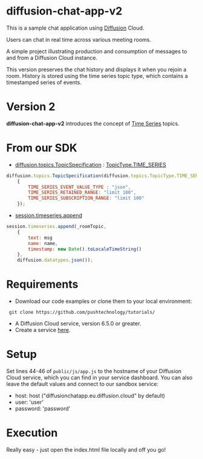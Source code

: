 # diffusion-chat-app-v2

This is a sample chat application using [Diffusion](https://www.pushtechnology.com/product-overview) Cloud.

Users can chat in real time across various meeting rooms.

A simple project illustrating production and consumption of messages to and from a Diffusion Cloud instance.

This version preserves the chat history and displays it when you rejoin a room. History is stored using the time series topic type, which contains a timestamped series of events.

# Version 2

**diffusion-chat-app-v2** introduces the concept of [Time Series](https://docs.pushtechnology.com/docs/6.5.1/manual/html/designguide/data/topics/timeseries_topics.html) topics.

# From our SDK

* [diffusion.topics.TopicSpecification](https://docs.pushtechnology.com/docs/6.5.1/js/classes/topicspecification.html) : [TopicType.TIME_SERIES](https://docs.pushtechnology.com/docs/6.5.1/js/globals.html#topictypeenum.time_series)

```js
diffusion.topics.TopicSpecification(diffusion.topics.TopicType.TIME_SERIES, 
	{
		TIME_SERIES_EVENT_VALUE_TYPE : "json",
		TIME_SERIES_RETAINED_RANGE: "limit 100",
		TIME_SERIES_SUBSCRIPTION_RANGE: "limit 100"
	});
```
* [session.timeseries.append](https://docs.pushtechnology.com/docs/6.5.1/js/interfaces/timeseries.html#append)
```js
session.timeseries.append(_roomTopic,
	{
		text: msg 
		name: name,
		timestamp: new Date().toLocaleTimeString()
	},
	diffusion.datatypes.json());
```
			   

# Requirements

*  Download our code examples or clone them to your local environment:
```
 git clone https://github.com/pushtechnology/tutorials/
```
* A Diffusion Cloud service, version 6.5.0 or greater.
* Create a service [here](https://diffusion.cloud/).

# Setup

Set lines 44-46 of `public/js/app.js` to the hostname of your Diffusion Cloud service, which you can find in your service dashboard.
You can also leave the default values and connect to our sandbox service:
* host: host ("diffusionchatapp.eu.diffusion.cloud" by default)
* user: 'user'
* password: 'password'

# Execution

Really easy - just open the index.html file locally and off you go!

